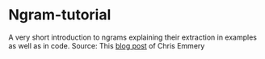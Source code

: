 # Ngram-tutorial
A very short introduction to ngrams explaining their extraction in examples as well as in code. Source: This [blog post](https://cmry.github.io/notes/ngrams) of Chris Emmery